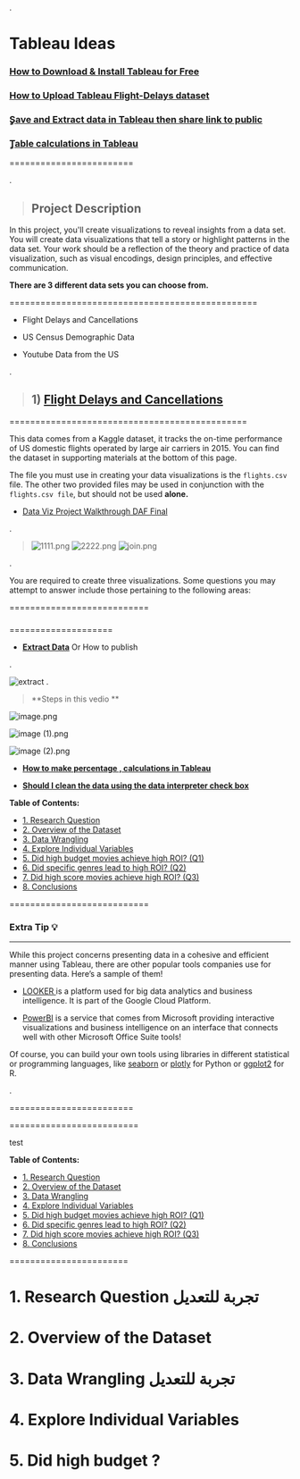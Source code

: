 .

# Tableau Ideas



### [How to Download & Install Tableau for Free](https://www.youtube.com/watch?v=nurRwAsfOA4)



### [How to Upload Tableau Flight-Delays dataset](https://www.youtube.com/watch?v=OrCFzyv-304&list=PLVvPFH7DSPJO_gZLO77r2107ufjpcQPsh)



### [ٍSave and Extract data in Tableau then share link to public](https://www.youtube.com/watch?v=qVT1aFjDB64&list=PLVvPFH7DSPJO_gZLO77r2107ufjpcQPsh&index=4)


### [ٍTable calculations in Tableau](https://www.youtube.com/watch?v=CbMtGrZnnoI&list=PLVvPFH7DSPJO_gZLO77r2107ufjpcQPsh&index=6)




========================

.

> ## Project Description


In this project, you'll create visualizations to reveal insights from a data set. You will create data visualizations that tell a story or highlight patterns in the data set. Your work should be a reflection of the theory and practice of data visualization, such as visual encodings, design principles, and effective communication.



**There are 3 different data sets you can choose from.**

================================================


- Flight Delays and Cancellations

- US Census Demographic Data

- Youtube Data from the US



.

> ## 1)  [Flight Delays and Cancellations]()

==============================================


This data comes from a Kaggle dataset, it tracks the on-time performance of US domestic flights operated by large air carriers in 2015. You can find the dataset in supporting materials at the bottom of this page.

The file you must use in creating your data visualizations is the `flights.csv` file. The other two provided files may be used in conjunction with the `flights.csv file`, but should not be used **alone.**


- [Data Viz Project Walkthrough DAF Final](https://www.youtube.com/watch?v=9xqHA732LMA)


.



> ![1111.png](https://udacity-reviews-uploads.s3.us-west-2.amazonaws.com/_attachments/399095/1630990161/1111.png)
> ![2222.png](https://udacity-reviews-uploads.s3.us-west-2.amazonaws.com/_attachments/399095/1630990161/2222.png)
> ![join.png](https://udacity-reviews-uploads.s3.us-west-2.amazonaws.com/_attachments/399095/1630990161/join.png)

.


You are required to create three visualizations. Some questions you may attempt to answer include those pertaining to the following areas:









===========================


> ### 

====================



- **[Extract Data]()**  Or How to publish 

.

![extract](https://user-images.githubusercontent.com/36210723/132430446-717fcad5-c039-4c1d-9103-d4ff295c8e5e.png)
.



> **Steps in this vedio **


![image.png](https://udacity-reviews-uploads.s3.us-west-2.amazonaws.com/_attachments/399095/1617583021/image.png)



![image (1).png](https://udacity-reviews-uploads.s3.us-west-2.amazonaws.com/_attachments/399095/1617583022/image__1_.png)


![image (2).png](https://udacity-reviews-uploads.s3.us-west-2.amazonaws.com/_attachments/399095/1617583022/image__2_.png)




- **[How to make percentage ,  calculations in Tableau](https://www.youtube.com/watch?v=CbMtGrZnnoI&t=4s)**



- **[ Should I clean the data using the data interpreter check box](https://knowledge.udacity.com/questions/636517)**





**Table of Contents:**
* [1. Research Question](#ch1)
* [2. Overview of the Dataset](#ch2)
* [3. Data Wrangling](#ch3)
* [4. Explore Individual Variables](#ch4)
* [5. Did high budget movies achieve high ROI? (Q1)](#ch5)
* [6. Did specific genres lead to high ROI? (Q2)](#ch6)
* [7. Did high score movies achieve high ROI? (Q3)](#ch7)
* [8. Conclusions](#ch8)


===========================



### Extra Tip :bulb:

---------------------


While this project concerns presenting data in a cohesive and efficient manner using Tableau, there are other popular tools companies use for presenting data. Here’s a sample of them!


- [LOOKER ](https://looker.com/) is a platform used for big data analytics and business intelligence. It is part of the Google Cloud Platform.


- [PowerBI](https://powerbi.microsoft.com/en-us/) is a service that comes from Microsoft providing interactive visualizations and business intelligence on an interface that connects well with other Microsoft Office Suite tools!


Of course, you can build your own tools using libraries in different statistical or programming languages, like [seaborn](https://seaborn.pydata.org/) or [plotly](https://plotly.com/) for Python or [ggplot2](https://ggplot2.tidyverse.org/) for R.



.


========================


=========================

test 

**Table of Contents:**


* [1. Research Question](#ch1)
* [2. Overview of the Dataset](#ch2)
* [3. Data Wrangling](#ch3)
* [4. Explore Individual Variables](#ch4)
* [5. Did high budget movies achieve high ROI? (Q1)](#ch5)
* [6. Did specific genres lead to high ROI? (Q2)](#ch6)
* [7. Did high score movies achieve high ROI? (Q3)](#ch7)
* [8. Conclusions](#ch8)






=======================



# 1. Research Question<a class="anchor" id="ch1"></a>  تجربة للتعديل


# 2. Overview of the Dataset<a class="anchor" id="ch2"></a>

# 3. Data Wrangling<a class="anchor" id="ch3"></a> تجربة للتعديل

# 4. Explore Individual Variables<a class="anchor" id="ch4"></a>

# 5. Did high budget ? <a class="anchor" id="ch5"></a>
